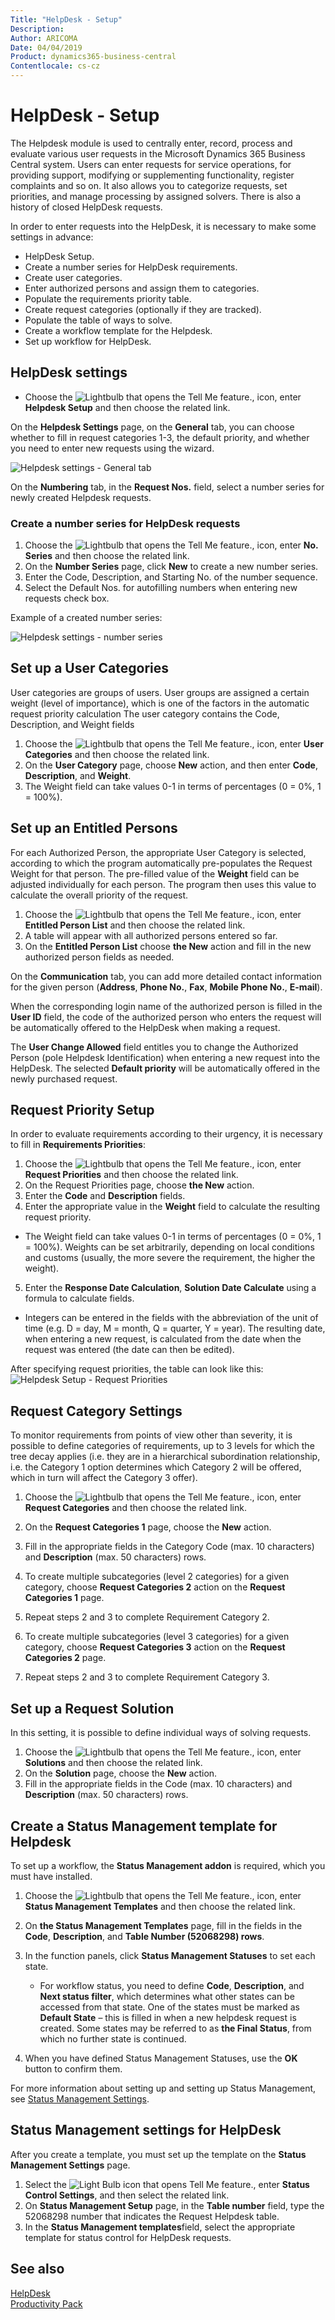 ```yaml
---
Title: "HelpDesk - Setup"
Description: 
Author: ARICOMA
Date: 04/04/2019
Product: dynamics365-business-central
Contentlocale: cs-cz
---
```


# HelpDesk - Setup

The Helpdesk module is used to centrally enter, record, process and evaluate various user requests in the Microsoft Dynamics 365 Business Central system. Users can enter requests for service operations, for providing support, modifying or supplementing functionality, register complaints and so on. It also allows you to categorize requests, set priorities, and manage processing by assigned solvers. There is also a history of closed HelpDesk requests.


In order to enter requests into the HelpDesk, it is necessary to make some settings in advance:
- HelpDesk Setup.
- Create a number series for HelpDesk requirements.
- Create user categories.
- Enter authorized persons and assign them to categories.
- Populate the requirements priority table.
- Create request categories (optionally if they are tracked).
- Populate the table of ways to solve.
- Create a workflow template for the Helpdesk.
- Set up workflow for HelpDesk.


## HelpDesk settings
- Choose the ![Lightbulb that opens the Tell Me feature.](media/ui-search/search_small.png "Tell me what you want to do"), icon, enter **Helpdesk Setup** and then choose the related link.

On the **Helpdesk Settings** page, on the **General** tab, you can choose whether to fill in request categories 1-3, the default priority, and whether you need to enter new requests using the wizard.

![Helpdesk settings - General tab](media/HD_general_setup.png)

On the **Numbering** tab, in the **Request Nos.** field, select a number series for newly created Helpdesk requests.

### Create a number series for HelpDesk requests
1. Choose the ![Lightbulb that opens the Tell Me feature.](media/ui-search/search_small.png "Tell me what you want to do"), icon, enter **No. Series** and then choose the related link.
2. On the **Number Series** page, click **New** to create a new number series.
3. Enter the Code, Description, and Starting No. of the number sequence.
4. Select the Default Nos. for autofilling numbers when entering new requests check box.

Example of a created number series:

![Helpdesk settings - number series](media/HD_serial_no.png)

## Set up a User Categories

User categories are groups of users. User groups are assigned a certain weight (level of importance), which is one of the factors in the automatic request priority calculation The user category contains the Code, Description, and Weight fields

1. Choose the ![Lightbulb that opens the Tell Me feature.](media/ui-search/search_small.png "Tell me what you want to do"), icon, enter **User Categories** and then choose the related link.
2. On the **User Category** page, choose **New** action, and then enter **Code**, **Description**, and **Weight**.
3. The Weight field can take values ​​0-1 in terms of percentages (0 = 0%, 1 = 100%).

## Set up an Entitled Persons

For each Authorized Person, the appropriate User Category is selected, according to which the program automatically pre-populates the Request Weight for that person. The pre-filled value of the **Weight** field can be adjusted individually for each person. The program then uses this value to calculate the overall priority of the request.

1. Choose the ![Lightbulb that opens the Tell Me feature.](media/ui-search/search_small.png "Tell me what you want to do"), icon, enter **Entitled Person List** and then choose the related link.
2. A table will appear with all authorized persons entered so far.
3. On the **Entitled Person List** choose **the New** action and fill in the new authorized person fields as needed.

On the **Communication** tab, you can add more detailed contact information for the given person (**Address**, **Phone No.**, **Fax**, **Mobile Phone No.**, **E-mail**).

When the corresponding login name of the authorized person is filled in the **User ID** field, the code of the authorized person who enters the request will be automatically offered to the HelpDesk when making a request.

The **User Change Allowed** field entitles you to change the Authorized Person (poIe Helpdesk Identification) when entering a new request into the HelpDesk. The selected **Default priority** will be automatically offered in the newly purchased request.

## Request Priority Setup

In order to evaluate requirements according to their urgency, it is necessary to fill in **Requirements Priorities**:
1. Choose the ![Lightbulb that opens the Tell Me feature.](media/ui-search/search_small.png "Tell me what you want to do"), icon, enter **Request Priorities** and then choose the related link.
2. On the Request Priorities page, choose **the New** action.
3. Enter the **Code** and **Description** fields.
4. Enter the appropriate value in the **Weight** field to calculate the resulting request priority.

- The Weight field can take values ​​0-1 in terms of percentages (0 = 0%, 1 = 100%). Weights can be set arbitrarily, depending on local conditions and customs (usually, the more severe the requirement, the higher the weight).

5. Enter the **Response Date Calculation**, **Solution Date Calculate** using a formula to calculate fields.

- Integers can be entered in the fields with the abbreviation of the unit of time (e.g. D = day, M = month, Q = quarter, Y = year). The resulting date, when entering a new request, is calculated from the date when the request was entered (the date can then be edited).

After specifying request priorities, the table can look like this:
![Helpdesk Setup - Request Priorities](media/HD_request_priorities.png)

## Request Category Settings

To monitor requirements from points of view other than severity, it is possible to define categories of requirements, up to 3 levels for which the tree decay applies (i.e. they are in a hierarchical subordination relationship, i.e. the Category 1 option determines which Category 2 will be offered, which in turn will affect the Category 3 offer).

1. Choose the ![Lightbulb that opens the Tell Me feature.](media/ui-search/search_small.png "Tell me what you want to do"), icon, enter **Request Categories** and then choose the related link.
2. On the **Request Categories 1** page, choose the **New** action.
3. Fill in the appropriate fields in the Category Code (max. 10 characters) and **Description** (max. 50 characters) rows.
4. To create multiple subcategories (level 2 categories) for a given category, choose **Request Categories 2** action on the **Request Categories 1** page.
5. Repeat steps 2 and 3 to complete Requirement Category 2.
6. To create multiple subcategories (level 3 categories) for a given category, choose **Request Categories 3** action on the **Request Categories 2** page.
   
7. Repeat steps 2 and 3 to complete Requirement Category 3.

## Set up a Request Solution

In this setting, it is possible to define individual ways of solving requests.

1. Choose the ![Lightbulb that opens the Tell Me feature.](media/ui-search/search_small.png "Tell me what you want to do"), icon, enter **Solutions** and then choose the related link.
2. On the **Solution** page, choose the **New** action.
3. Fill in the appropriate fields in the Code (max. 10 characters) and **Description** (max. 50 characters) rows.

## Create a Status Management template for Helpdesk

To set up a workflow, the **Status Management addon** is required, which you must have installed.

1. Choose the ![Lightbulb that opens the Tell Me feature.](media/ui-search/search_small.png "Tell me what you want to do"), icon, enter **Status Management Templates** and then choose the related link.
2. On **the Status Management Templates** page, fill in the fields in the **Code**, **Description**, and **Table Number (52068298) rows**.
3. In the function panels, click **Status Management Statuses** to set each state.
   - For workflow status, you need to define **Code**, **Description**, and **Next status filter**, which determines what other states can be accessed from that state. One of the states must be marked as **Default State** – this is filled in when a new helpdesk request is created. Some states may be referred to as **the Final Status**, from which no further state is continued.

5. When you have defined Status Management Statuses, use the **OK** button to confirm them.

For more information about setting up and setting up Status Management, see [Status Management Settings](workflow-status-management-setup.md).

## Status Management settings for HelpDesk

After you create a template, you must set up the template on the **Status Management Settings** page.

1. Select the ![Light Bulb icon that opens Tell Me feature.](media/ui-search/search_small.png " me what you want to do"), enter **Status Control Settings**, and then select the related link.
2. On **Status Management Setup** page, in the **Table number** field, type the 52068298 number that indicates the Request Helpdesk table.
3. In the **Status Management templates**field, select the appropriate template for status control for HelpDesk requests.

## See also
[HelpDesk](helpdesk.md)  
[Productivity Pack](productivity-pack.md)
